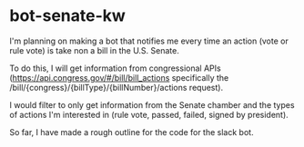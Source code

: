# bot-senate-kw

I'm planning on making a bot that notifies me every time an action (vote or rule vote) is take non a bill in the U.S. Senate. 

To do this, I will get information from congressional APIs (https://api.congress.gov/#/bill/bill_actions specifically the /bill/{congress}/{billType}/{billNumber}/actions request). 

I would filter to only get information from the Senate chamber and the types of actions I'm interested in (rule vote, passed, failed, signed by president). 

So far, I have made a rough outline for the code for the slack bot. 